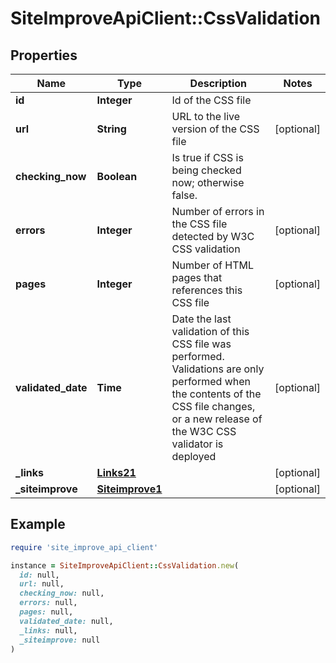 # SiteImproveApiClient::CssValidation

## Properties

| Name | Type | Description | Notes |
| ---- | ---- | ----------- | ----- |
| **id** | **Integer** | Id of the CSS file |  |
| **url** | **String** | URL to the live version of the CSS file | [optional] |
| **checking_now** | **Boolean** | Is true if CSS is being checked now; otherwise false. |  |
| **errors** | **Integer** | Number of errors in the CSS file detected by W3C CSS validation | [optional] |
| **pages** | **Integer** | Number of HTML pages that references this CSS file | [optional] |
| **validated_date** | **Time** | Date the last validation of this CSS file was performed. Validations are only performed when the contents of the CSS file changes, or a new release of the W3C CSS validator is deployed | [optional] |
| **_links** | [**Links21**](Links21.md) |  | [optional] |
| **_siteimprove** | [**Siteimprove1**](Siteimprove1.md) |  | [optional] |

## Example

```ruby
require 'site_improve_api_client'

instance = SiteImproveApiClient::CssValidation.new(
  id: null,
  url: null,
  checking_now: null,
  errors: null,
  pages: null,
  validated_date: null,
  _links: null,
  _siteimprove: null
)
```

